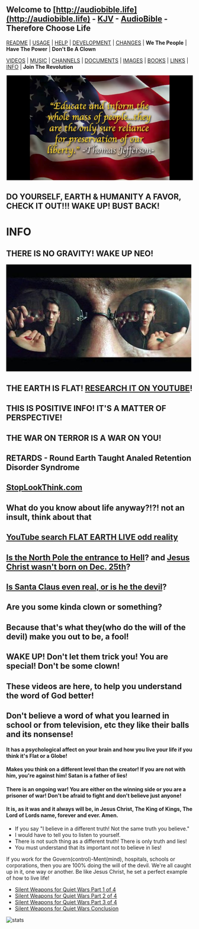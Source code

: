 ## Welcome to [http://audiobible.life](http://audiobible.life) - [KJV](https://github.com/AudioBible/KJV) - [AudioBible](https://github.com/AudioBible/AudioBible) - Therefore Choose Life

[README](README.md) | [USAGE](USAGE.md) | [HELP](HELP.md) | [DEVELOPMENT](DEVELOPMENT.md) | [CHANGES](CHANGES.md) | **We The People** | **Have The Power** | **Don't Be A Clown**

[VIDEOS](VIDEOS.md) | [MUSIC](MUSIC.md) | [CHANNELS](MUSIC.md) | [DOCUMENTS](DOCUMENTS.md) | [IMAGES](IMAGES.md) | [BOOKS](BOOKS.md) | [LINKS](LINKS.md) | [INFO](INFO.md) | **Join The Revolution**

[![thomas-jefferson-educate-and-inform-the-masses-quote](images/thomas-jefferson-educate-and-inform-the-masses-quote.png)](https://www.youtube.com/watch?v=72Lrz0khXP0)

## DO YOURSELF, EARTH & HUMANITY A FAVOR, CHECK IT OUT!!! WAKE UP! BUST BACK!

# INFO

## THERE IS NO GRAVITY! WAKE UP NEO!

![ImpulsiveNeo](images/ImpulsiveNeo.jpg)

## THE EARTH IS FLAT! [RESEARCH IT ON YOUTUBE](https://www.youtube.com/results?search_query=flat+earth&page=&utm_source=opensearch)!

## THIS IS POSITIVE INFO! IT'S A MATTER OF PERSPECTIVE!

## THE WAR ON TERROR IS A WAR ON YOU!

## RETARDS - Round Earth Taught Analed Retention Disorder Syndrome

## [StopLookThink.com](http://stoplookthink.com)

## What do you know about life anyway?!?! **not an insult**, think about that

## [YouTube search FLAT EARTH LIVE odd reality](https://www.youtube.com/results?search_query=flat+earth+live+odd+reality)

## [Is the North Pole the entrance to Hell](https://www.youtube.com/watch?v=lZlSimsiPUA)? and [Jesus Christ wasn't born on Dec. 25th](https://www.youtube.com/watch?v=nz9fY9K4Npc)?

## [Is Santa Claus even real, or is he the devil](http://www.av1611.org/othpubls/santa.html)?

## Are you some kinda clown or something? 

## Because that's what they(who do the will of the devil) make you out to be, a fool!

## WAKE UP! Don't let them trick you! You are special! Don't be some clown!

## These videos are here, to help you understand the word of God better!

## Don't believe a word of what you learned in school or from television, etc they like their balls and its nonsense!

#### It has a psychological affect on your brain and how you live your life if you think it's Flat or a Globe! 

#### Makes you think on a different level than the creator! If you are not with him, you're against him! Satan is a father of lies!

#### There is an ongoing war! You are either on the winning side or you are a prisoner of war! Don't be afraid to fight and don't believe just anyone!

#### It is, as it was and it always will be, in Jesus Christ, The King of Kings, The Lord of Lords name, forever and ever. Amen.

- If you say "I believe in a different truth! Not the same truth you believe."
- I would have to tell you to listen to yourself.
- There is not such thing as a different truth! There is only truth and lies!
- You must understand that its important not to believe in lies!


If you work for the Govern(control)-Ment(mind), hospitals, schools or corporations, then you are 100% doing the will of the devil. We're all caught up in it, one way or another. Be like Jesus Christ, he set a perfect example of how to live life!

- [Silent Weapons for Quiet Wars Part 1 of 4](https://www.youtube.com/watch?v=eSjtQiZJGT0)
- [Silent Weapons for Quiet Wars Part 2 of 4](https://www.youtube.com/watch?v=D4H9xcQryUU)
- [Silent Weapons for Quiet Wars Part 3 of 4](https://www.youtube.com/watch?v=iib1N5nVSws)
- [Silent Weapons for Quiet Wars Conclusion](https://www.youtube.com/watch?v=Af4pIsJTT3Y)

![stats](https://c.statcounter.com/11394984/0/e199372f/0/)
